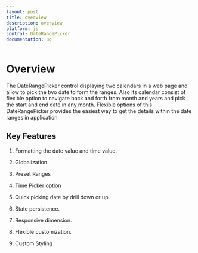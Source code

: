 ```yaml
---
layout: post
title: overview
description: overview
platform: js
control: DateRangePicker
documentation: ug
---
```


# Overview

The DateRangePicker control displaying two calendars in a web page and allow to pick the two date to form the ranges. Also its calendar consist of flexible option to navigate back and forth from month and years and pick the start and end date in any month. Flexible options of this DateRangePicker provides the easiest way to get the details within the date ranges in application

## Key Features

1. Formatting the date value and time value.

2. Globalization.

3. Preset Ranges

4. Time Picker option

5. Quick picking date by drill down or up.

6. State persistence.

7. Responsive dimension.

8. Flexible customization.

9. Custom Styling

